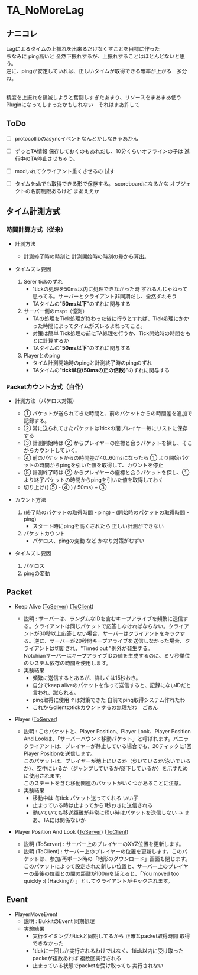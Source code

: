 # TA_NoMoreLag

## ナニコレ
Lagによるタイムの上振れを出来るだけなくすことを目標に作った<br>
ちなみに ping高いと 全然下振れするが、上振れすることはほとんどないと思う。<br>
逆に、pingが安定していれば、正しいタイムが取得できる確率が上がる　多分ね。<br><br>

精度を上振れを撲滅しようと奮闘しすぎたあまり、リソースをまあまあ使うPluginになってしまったかもしれない　それはまあ許して


## ToDo
- [ ] protocollibのasyncイベントなんとかしなきゃあかん
- [ ] ずっとTA情報 保存しておくのもあれだし、10分くらいオフラインの子は 進行中のTA停止させちゃう。
- [ ] modいれてクライアント重くさせるの 試す
- [ ] タイムをskでも取得できる形で保存する。 scoreboardになるかな オブジェクトの名前制限あるけど まあええか


## タイム計測方式
### 時間計算方式（従来）
- 計測方法
    - 計測終了時の時刻と 計測開始時の時刻の差から算出。

- タイムズレ要因
    1. Serer tickのずれ
        - 1tickの処理を50ms以内に処理できなかった時 ずれるんじゃねって思ってる。サーバーとクライアント非同期だし、全然ずれそう
        - TAタイムの"**50ms以下**"のずれに関与する
    2. サーバー側のmspt（憶測）
        - TAの処理をTick処理が終わった後に行うとすれば、Tick処理にかかった時間によってタイムがズレるよねってこと。
        - 対策は簡単 Tick処理の前にTA処理を行うか、Tick開始時の時間をもとに計算するか
        - TAタイムの"**50ms以下**"のずれに関与する
    3. Playerとのping
        - タイム計測開始時のpingと計測終了時のpingのずれ
        - TAタイムの"**tick単位(50msの正の倍数)**"のずれに関与する

### Packetカウント方式（自作）
- 計測方法（パケロス対策）
    - ① パケットが送られてきた時間と、前のパケットからの時間差を追加で記録する。
    - ② 常に送られてきたパケットは1tickの間プレイヤー毎にリストに保存する
    - ➂ 計測開始時は ② からプレイヤーの座標と合うパケットを探し、そこからカウントしていく。
    - ➃ 前のパケットからの時間差が40..60msになったら ① より開始パケットの時間からpingを引いた値を取得して、カウントを停止
    - ⑤ 計測終了時は ② からプレイヤーの座標と合うパケットを探し、①　より終了パケットの時間からpingを引いた値を取得しておく
    - 切り上げ(( ⑤ - ➃ ) / 50ms) + ➂ 
- カウント方法
    1. (終了時のパケットの取得時間 - ping) - (開始時のパケットの取得時間 - ping)
        - スタート時にpingを高くされたら 正しい計測ができない
    2. パケットカウント
        - パケロス、pingの変動 など かなり対策がむずい

- タイムズレ要因
    1. パケロス
    2. pingの変動

## Packet
- Keep Alive ([ToServer](https://wiki.vg/index.php?title=Protocol&oldid=14204#Keep_Alive_.28serverbound.29)) ([ToClient](https://wiki.vg/index.php?title=Protocol&oldid=14204#Keep_Alive_.28clientbound.29))
    - 説明 : サーバーは、ランダムなIDを含むキープアライブを頻繁に送信する。クライアントは同じパケットで応答しなければならない。クライアントが30秒以上応答しない場合、サーバーはクライアントをキックする。逆に、サーバーが20秒間キープアライブを送信しなかった場合、クライアントは切断され、"Timed out "例外が発生する。<br>NotchianサーバーはキープアライブIDの値を生成するのに、ミリ秒単位のシステム依存の時間を使用します。
    - 実験結果
        - 頻繁に送信するとあるが、詳しくは15秒おき。
        - 自分でkeep aliveのパケットを作って送信すると、記録にないIDだと言われ、蹴られる。
        - ping取得に使用 ↑は対策できた 自前でping取得システム作れたわ
        - これからclientのtickカウントするの無理だわ　ごめん
        

- Player ([ToServer](https://wiki.vg/index.php?title=Protocol&oldid=14204#Player))
    - 説明 : このパケットと、Player Position、Player Look、Player Position And Lookは、「サーバーバウンド移動パケット」と呼ばれます。バニラクライアントは、プレイヤーが静止している場合でも、20ティックに1回Player Positionを送信します。<br>このパケットは、プレイヤーが地上にいるか（歩いているか/泳いでいるか）、空中にいるか（ジャンプしているか/落下しているか）を示すために使用されます。<br>このステートを含む移動関連のパケットがいくつかあることに注意。
    - 実験結果
        - 移動中は 毎tick パケット送ってくれる いい子
        - 止まっている時は止まってから1秒おきに送信される
        - 動いていても移送距離が非常に短い時はパケットを送信しない -> まあ、TAには関係ないか

- Player Position And Look ([ToServer](https://wiki.vg/index.php?title=Protocol&oldid=14204#Player_Position_And_Look_.28serverbound.29)) ([ToClient](https://wiki.vg/index.php?title=Protocol&oldid=14204#Player_Position_And_Look_.28clientbound.29))
    - 説明 (ToServer) : サーバー上のプレイヤーのXYZ位置を更新します。
    - 説明 (ToClient) : サーバー上のプレイヤーの位置を更新します。このパケットは、参加/再ポーン時の「地形のダウンロード」画面も閉じます。<br>このパケットによって設定された新しい位置と、サーバー上のプレイヤーの最後の位置との間の距離が100mを超えると、「You moved too quickly :( (Hacking?) 」としてクライアントがキックされます。
 

## Event
- PlayerMoveEvent
    - 説明 : BukkitのEvent 同期処理 
    - 実験結果
        - 実行タイミングがtickと同期してるから 正確なpacket取得時間 取得できなかった
        - 1tickに一回しか実行されるわけではなく、1tick以内に受け取ったpackeが複数あれば 複数回実行される
        - 止まっている状態でpacketを受け取っても 実行されない

